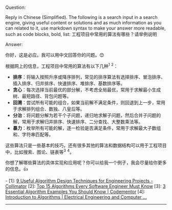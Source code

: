 Question:

Reply in Chinese (Simplified).
The following is a search input in a search engine, giving useful content or solutions and as much information as you can related to it, use markdown syntax to make your answer more readable, such as code blocks, bold, list:
工程项目中常用的算法有哪些？请举例说明

Answer:

你好，这是必应。我可以用中文回答你的问题。😊

根据网上的信息，工程项目中常用的算法有以下几种<sup>1</sup> <sup>2</sup>：

- **排序**：将输入按照升序或降序排列，常见的排序算法有选择排序、冒泡排序、插入排序、归并排序、快速排序、堆排序、基数排序等。
- **贪心**：每次选择当前最优的部分解，不考虑全局最优，常用于求解最小生成树、最短路径、背包问题等。
- **回溯**：尝试所有可能的组合，如果当前解不满足条件，则回退到上一步，常用于求解排列组合、数独、八皇后等。
- **分治**：将问题分解为若干个子问题，递归地求解子问题，然后合并子问题的解，常用于求解归并排序、快速排序、二分查找、大整数乘法等。
- **暴力**：枚举所有可能的解，逐一检验是否满足条件，常用于求解最大子数组和、字符串匹配等。

这些算法只是一些基本的技巧，还有很多其他的算法和数据结构可以用于工程项目中，比如搜索、图论、链表等<sup>3</sup> <sup>4</sup>。

你想了解哪些算法的具体实现和应用呢？你可以给我一个例子，我会尽量给你更多的信息。👍

\-
\[1]: [9 Useful Algorithm Design Techniques for Engineering Projects - Collimator](https://www.collimator.ai/post/what-is-algorithm-design)
\[2]: [Top 15 Algorithms Every Software Engineer Must Know](https://softwaredominos.com/home/software-engineering-and-computer-science/top-15-algorithms-every-software-engineer-must-know/)
\[3]: [3 Essential Algorithm Examples You Should Know | Codementor](https://www.codementor.io/learn-programming/3-essential-algorithm-examples-you-should-know)
\[4]: [Introduction to Algorithms | Electrical Engineering and Computer ...](https://ocw.mit.edu/courses/6-006-introduction-to-algorithms-spring-2020/)

<hr/>

